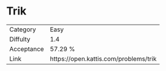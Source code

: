# Trik

<table>
    <tr>
        <td>Category</td>
        <td>Easy</td>
    </tr>
    <tr>
        <td>Diffulty</td>
        <td>1.4</td>
    </tr>
    <tr>
        <td>Acceptance</td>
        <td>57.29 %</td>
    </tr>
    <tr>
        <td>Link</td>
        <td>https://open.kattis.com/problems/trik</td>
    </tr>
</table>